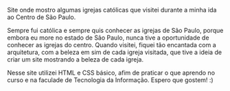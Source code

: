 Site onde mostro algumas igrejas católicas que visitei durante a minha ida ao Centro de São Paulo.

Sempre fui católica e sempre quis conhecer as igrejas de São Paulo, porque embora eu more no estado de São Paulo, nunca tive a oportunidade de conhecer as igrejas do centro. Quando visitei, fiquei tão encantada com a arquitetura, com a beleza em sim de cada igreja visitada, que tive a ideia de criar um site mostrando a beleza de cada igreja.

Nesse site utilizei HTML e CSS básico, afim de praticar o que aprendo no curso e na faculade de Tecnologia da Informação. Espero que gostem! :)